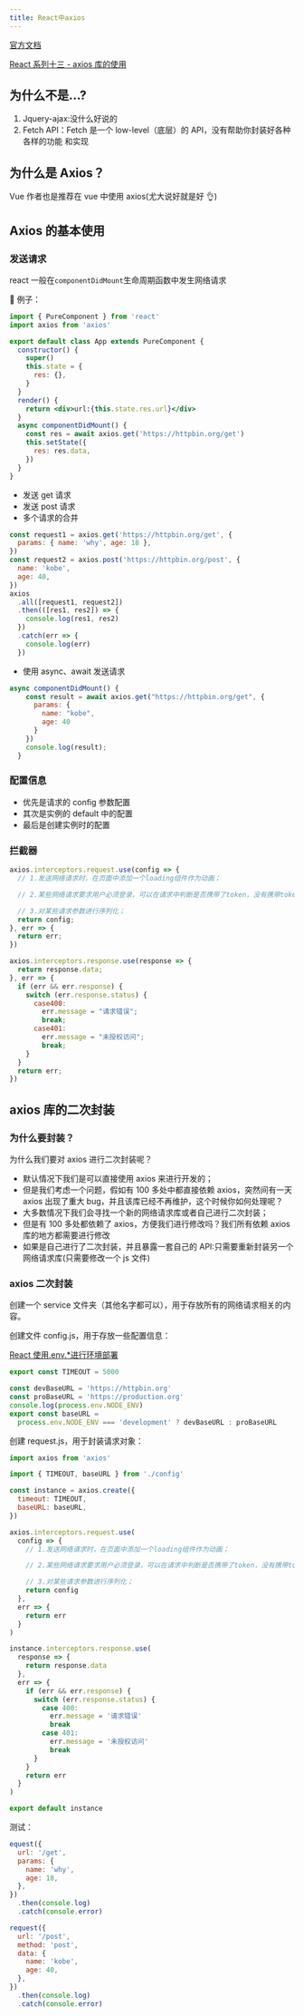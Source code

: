 ```yaml
---
title: React中axios
---
```


[官方文档](https://www.axios-http.cn/)

[React 系列十三 - axios 库的使用](https://mp.weixin.qq.com/s/MTj0Or-QFmv9a7BugO6--A)

## 为什么不是...?

1. Jquery-ajax:没什么好说的
2. Fetch API：Fetch 是一个 low-level（底层）的 API，没有帮助你封装好各种各样的功能 和实现

## 为什么是 Axios？

Vue 作者也是推荐在 vue 中使用 axios(尤大说好就是好 👌)

## Axios 的基本使用

### 发送请求

react 一般在`componentDidMount`生命周期函数中发生网络请求

🌰 例子：

```jsx
import { PureComponent } from 'react'
import axios from 'axios'

export default class App extends PureComponent {
  constructor() {
    super()
    this.state = {
      res: {},
    }
  }
  render() {
    return <div>url:{this.state.res.url}</div>
  }
  async componentDidMount() {
    const res = await axios.get('https://httpbin.org/get')
    this.setState({
      res: res.data,
    })
  }
}
```

- 发送 get 请求
- 发送 post 请求
- 多个请求的合并

```js
const request1 = axios.get('https://httpbin.org/get', {
  params: { name: 'why', age: 18 },
})
const request2 = axios.post('https://httpbin.org/post', {
  name: 'kobe',
  age: 40,
})
axios
  .all([request1, request2])
  .then(([res1, res2]) => {
    console.log(res1, res2)
  })
  .catch(err => {
    console.log(err)
  })
```

- 使用 async、await 发送请求

```js
async componentDidMount() {
    const result = await axios.get("https://httpbin.org/get", {
      params: {
        name: "kobe",
        age: 40
      }
    })
    console.log(result);
  }
```

### 配置信息

- 优先是请求的 config 参数配置
- 其次是实例的 default 中的配置
- 最后是创建实例时的配置

### 拦截器

```js
axios.interceptors.request.use(config => {
  // 1.发送网络请求时，在页面中添加一个loading组件作为动画；

  // 2.某些网络请求要求用户必须登录，可以在请求中判断是否携带了token，没有携带token直接跳转到login页面；

  // 3.对某些请求参数进行序列化；
  return config;
}, err => {
  return err;
})

axios.interceptors.response.use(response => {
  return response.data;
}, err => {
  if (err && err.response) {
    switch (err.response.status) {
      case400:
        err.message = "请求错误";
        break;
      case401:
        err.message = "未授权访问";
        break;
    }
  }
  return err;
})
```

## axios 库的二次封装

### 为什么要封装？

为什么我们要对 axios 进行二次封装呢？

- 默认情况下我们是可以直接使用 axios 来进行开发的；
- 但是我们考虑一个问题，假如有 100 多处中都直接依赖 axios，突然间有一天 axios 出现了重大 bug，并且该库已经不再维护，这个时候你如何处理呢？
- 大多数情况下我们会寻找一个新的网络请求库或者自己进行二次封装；
- 但是有 100 多处都依赖了 axios，方便我们进行修改吗？我们所有依赖 axios 库的地方都需要进行修改
- 如果是自己进行了二次封装，并且暴露一套自己的 API:只需要重新封装另一个网络请求库(只需要修改一个 js 文件)

### axios 二次封装

创建一个 service 文件夹（其他名字都可以），用于存放所有的网络请求相关的内容。

创建文件 config.js，用于存放一些配置信息：

[React 使用.env.\*进行环境部署](https://blog.csdn.net/sayUonly/article/details/118225775)

```js
export const TIMEOUT = 5000

const devBaseURL = 'https://httpbin.org'
const proBaseURL = 'https://production.org'
console.log(process.env.NODE_ENV)
export const baseURL =
  process.env.NODE_ENV === 'development' ? devBaseURL : proBaseURL
```

创建 request.js，用于封装请求对象：

```js
import axios from 'axios'

import { TIMEOUT, baseURL } from './config'

const instance = axios.create({
  timeout: TIMEOUT,
  baseURL: baseURL,
})

axios.interceptors.request.use(
  config => {
    // 1.发送网络请求时，在页面中添加一个loading组件作为动画；

    // 2.某些网络请求要求用户必须登录，可以在请求中判断是否携带了token，没有携带token直接跳转到login页面；

    // 3.对某些请求参数进行序列化；
    return config
  },
  err => {
    return err
  }
)

instance.interceptors.response.use(
  response => {
    return response.data
  },
  err => {
    if (err && err.response) {
      switch (err.response.status) {
        case 400:
          err.message = '请求错误'
          break
        case 401:
          err.message = '未授权访问'
          break
      }
    }
    return err
  }
)

export default instance
```

测试：

```js
equest({
  url: '/get',
  params: {
    name: 'why',
    age: 18,
  },
})
  .then(console.log)
  .catch(console.error)

request({
  url: '/post',
  method: 'post',
  data: {
    name: 'kobe',
    age: 40,
  },
})
  .then(console.log)
  .catch(console.error)
```
